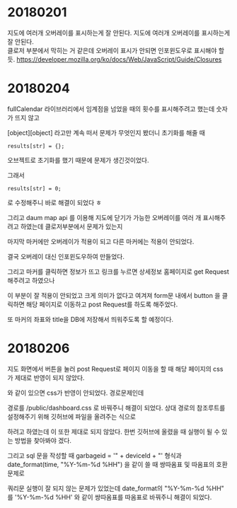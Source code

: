 # 20180201

지도에 여러개 오버레이를 표시하는게 잘 안된다. 지도에 여러개 오버레이를 표시하는게 잘 안된다.<br>
클로저 부분에서 막히는 거 같은데 오버레이 표시가 안되면 인포윈도우로 표시해야 할 듯.
https://developer.mozilla.org/ko/docs/Web/JavaScript/Guide/Closures

# 20180204

fullCalendar 라이브러리에서 임계점을 넘었을 때의 횟수를 표시해주려고 했는데 숫자가 뜨지 않고<br>

[object][object] 라고만 계속 떠서 문제가 무엇인지 봤더니 초기화를 해줄 때<br>

```
results[str] = {};
```

오브젝트로 초기화를 했기 때문에 문제가 생긴것이었다.<br>

그래서<br>

```
results[str] = 0;
```

로 수정해주니 바로 해결이 되었다 ㅎ<br>

그리고 daum map api 를 이용해 지도에 닫기가 가능한 오버레이를 여러 개 표시해주려고 하였는데 클로저부분에서 문제가 있는지<br>

마지막 마커에만 오버레이가 적용이 되고 다른 마커에는 적용이 안되었다.<br>

결국 오버레이 대신 인포윈도우하여 만들었다.<br>

그리고 마커를 클릭하면 정보가 뜨고 링크를 누르면 상세정보 홈페이지로 get Request 해주려고 하였으나<br>

이 부분이 잘 적용이 안되었고 크게 의미가 없다고 여겨져 form문 내에서 button 을 클릭하면 해당 페이지로 이동하고 post Request를 하도록 해주었다.<br>

또 마커의 좌표와 title을 DB에 저장해서 띄워주도록 할 예정이다.<br>

# 20180206

지도 화면에서 버튼을 눌러 post Request로 페이지 이동을 할 때 해당 페이지의 css 가 제대로 반영이 되지 않았다.<br>

<link href="../public/dashboard.css" rel="stylesheet"> 와 같이 있으면 css가 반영이 안되었다. 경로문제인데<br>

경로를 /public/dashboard.css 로 바꿔주니 해결이 되었다. 상대 경로의 참조루트를 설정해주기 위해 깃허브에 파일을 올려주는 식으로<br>

하려고 하였는데 이 또한 제대로 되지 않았다. 한번 깃허브에 올렸을 때 실행이 될 수 있는 방법을 찾아봐야 겠다.<br>

그리고 sql 문을 작성할 때 garbageid = '" + deviceId + "' 형식과 date_format(time, "%Y-%m-%d %HH") 을 같이 쓸 때 쌍따옴표 및 따옴표의 호환문제로<br>

쿼리문 실행이 잘 되지 않는 문제가 있었는데 date_format의 "%Y-%m-%d %HH" 를 '%Y-%m-%d %HH' 와 같이 쌍따옴표를 따옴표로 바꿔주니 해결이 되었다.<br>

